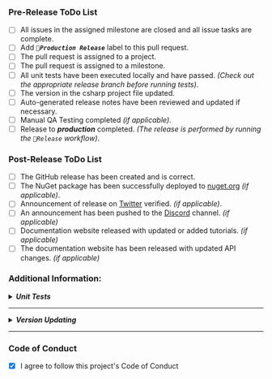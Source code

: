 ### Pre-Release ToDo List

- [ ] All issues in the assigned milestone are closed and all issue tasks are complete.
- [ ] Add _**`🚀Production Release`**_ label to this pull request.
- [ ] The pull request is assigned to a project.
- [ ] The pull request is assigned to a milestone.
- [ ] All unit tests have been executed locally and have passed. _(Check out the appropriate release branch before running tests)_.
- [ ] The version in the csharp project file updated.
- [ ] Auto-generated release notes have been reviewed and updated if necessary.
- [ ] Manual QA Testing completed _(if applicable)_.
- [ ] Release to **_production_** completed. _(The release is performed by running the `🚀Release` workflow)_.

### Post-Release ToDo List

- [ ] The GitHub release has been created and is correct.
- [ ] The NuGet package has been successfully deployed to [nuget.org](https://www.nuget.org/) _(if applicable)_.
- [ ] Announcement of release on [Twitter](https://twitter.com/KDCoder) verified. _(if applicable)_.
- [ ] An announcement has been pushed to the [Discord](https://discord.gg/qewu6fNgv7) channel. _(if applicable)_
- [ ] Documentation website released with updated or added tutorials. _(if applicable)_
- [ ] The documentation website has been released with updated API changes. _(if applicable)_

### Additional Information:

**_<details closed><summary>Unit Tests</summary>_**

Reasons for local unit test execution:
- Unit tests might pass locally but not in the CI environment during the status check process or vice-versa.
- Tests might pass on the developer's machine but not necessarily on the code reviewer's machine.
</details>

---

**_<details closed><summary>Version Updating</summary>_**

The version can be updated by setting the values of the `<Version/>` and `<FileVersion/>` XML tags in the project file.
The `<Version/>` and `<FileVersion/>` values can hold the production release version.
The `<AssemblyVersion/>` XML tag can only hold production values.  Preview values are not allowed.

``` xml
<!--Production Release Example-->
<Version>1.2.3</Version>
<FileVersion>1.2.3</FileVersion>
<AssemblyVersion>1.2.3</AssemblyVersion>
```
</details>

---

### Code of Conduct

- [x]  I agree to follow this project's Code of Conduct
